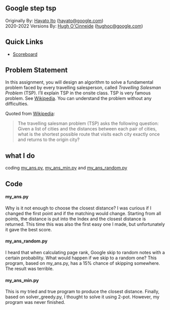## Google step tsp

Originally By: [Hayato Ito](https://github.com/hayatoito) (hayato@google.com)  
2020-2022 Versions By: [Hugh O'Cinneide](https://github.com/hkocinneide)
(hughoc@google.com)

## Quick Links

- [Scoreboard]

[scoreboard]:
  https://docs.google.com/spreadsheets/d/18YQHRnnJ-p-PW9OVtXDRtMl02zha1MTEjXYz-cSNXyE/edit?usp=sharing
[github issues]: https://github.com/hayatoito/google-step-tsp/issues

## Problem Statement

In this assignment, you will design an algorithm to solve a fundamental problem
faced by every travelling salesperson, called _Travelling Salesman Problem_
(TSP). I’ll explain TSP in the onsite class. TSP is very famous problem. See
[Wikipedia](http://en.wikipedia.org/wiki/Travelling_salesman_problem). You can
understand the problem without any difficulties.

Quoted from
[Wikipedia](http://en.wikipedia.org/wiki/Travelling_salesman_problem):

> The travelling salesman problem (TSP) asks the following question: Given a
> list of cities and the distances between each pair of cities, what is the
> shortest possible route that visits each city exactly once and returns to the
> origin city?

## what I do

coding [my_ans.py](/my_ans.py), [my_ans_min.py](/my_ans_min.py) and [my_ans_random.py](my_ans_random.py)

## Code 

#### my_ans.py

Why is it not enough to choose the closest distance? I was curious if I changed the first point and if the matching would change. Starting from all points, the distance is put into the Index and the closest distance is returned. This time this was also the first easy one I made, but unfortunately it gave the best score.

#### my_ans_random.py

I heard that when calculating page rank, Google skip to random notes with a certain probability. What would happen if we skip to a random one? This program, based on my_ans.py, has a 15% chance of skipping somewhere. The result was terrible.

#### my_ans_min.py

This is my tried and true program to produce the closest distance. Finally, based on solver_greedy.py, I thought to solve it using 2-pot. However, my program was never finished.
